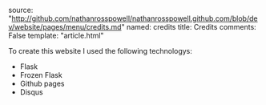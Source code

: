 source: "http://github.com/nathanrosspowell/nathanrosspowell.github.com/blob/dev/website/pages/menu/credits.md"
named: credits
title: Credits 
comments: False
template: "article.html"

To create this website I used the following technologys:

* Flask
* Frozen Flask
* Github pages
* Disqus

[home]: http://nathanrosspowell.com "Home"
[games]: http://nathanrosspowell.com/credits "Nathan's credits"

